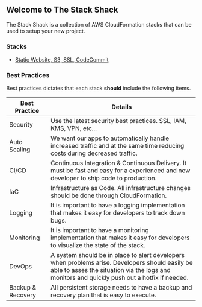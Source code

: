 ## Welcome to The Stack Shack

The Stack Shack is a collection of AWS CloudFormation stacks that can be used to setup your new project.

### Stacks
* [Static Website, S3, SSL, CodeCommit](https://github.com/thestackshack/stacks/tree/master/static-website-s3-codecommit)

### Best Practices
Best practices dictates that each stack **should** include the following items.  

|Best Practice|Details|
|-|-|
|Security|Use the latest security best practices.  SSL, IAM, KMS, VPN, etc...|
|Auto Scaling|We want our apps to automatically handle increased traffic and at the same time reducing costs during decreased traffic.|
|CI/CD|Continuous Integration & Continuous Delivery.  It must be fast and easy for a experienced and new developer to ship code to production.|
|IaC|Infrastructure as Code.  All infrastructure changes should be done through CloudFormation.|
|Logging|It is important to have a logging implementation that makes it easy for developers to track down bugs.|
|Monitoring|It is important to have a monitoring implementation that makes it easy for developers to visualize the state of the stack.|
|DevOps|A system should be in place to alert developers when problems arise.  Developers should easily be able to asses the situation via the logs and monitors and quickly push out a hotfix if needed.|
|Backup & Recovery|All persistent storage needs to have a backup and recovery plan that is easy to execute.|
